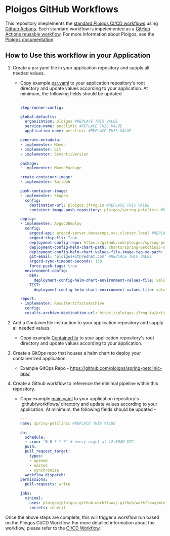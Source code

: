 # Ploigos GitHub Workflows

This repository imeplements the [standard Ploigos CI/CD workflows](https://ploigos.github.io/ploigos-docs/#_cicd_process_workflow) using [Github Actions](https://docs.github.com/en/actions). Each standard workflow is impelemented as a [GitHub Actions reusable workflow](https://docs.github.com/en/actions/using-workflows/reusing-workflows). For more information about Ploigos, see the [Ploigos documentation](https://ploigos.github.io/ploigos-docs).

## How to Use this workflow in your Application

1. Create a psr.yaml file in your application repository and supply all needed values.
   * Copy example [psr.yaml](https://github.com/ploigos/spring-petclinic/blob/main/psr.yaml) to your application repository's root directory and update values according to your application. At minimum, the following fields should be updated -
     ```yaml
     ---
     step-runner-config:

     global-defaults:
       organization: ploigos #REPLACE THIS VALUE
       service-name: petclinic #REPLACE THIS VALUE
       application-name: petclinic #REPLACE THIS VALUE

     generate-metadata:
     - implementer: Maven
     - implementer: Git
     - implementer: SemanticVersion

     package:
     - implementer: MavenPackage

     create-container-image:
     - implementer: Buildah

     push-container-image:
     - implementer: Skopeo
       config:
         destination-url: ploigos.jfrog.io #REPLACE THIS VALUE
         container-image-push-repository: ploigos/spring-petclinic #REPLACE THIS VALUE
     
     deploy:
     - implementer: ArgoCDDeploy
       config:
         argocd-api: argocd-server.devsecops.svc.cluster.local #REPLACE THIS VALUE
         argocd-skip-tls: True
         deployment-config-repo: https://github.com/ploigos/spring-petclinic-ops.git #REPLACE THIS VALUE
         deployment-config-helm-chart-path: charts/spring-petclinic-deploy #REPLACE THIS VALUE
         deployment-config-helm-chart-values-file-image-tag-yq-path: 'image.tag'
         git-email: 'ploigos+it@redhat.com' #REPLACE THIS VALUE
         argocd-sync-timeout-seconds: 130
         force-push-tags: true
       environment-config:
         DEV:
           deployment-config-helm-chart-environment-values-file: values-DEV.yaml
         TEST:
           deployment-config-helm-chart-environment-values-file: values-TEST.yaml
     
     report:
     - implementer: ResultArtifactsArchive
       config:
       results-archive-destination-url: https://ploigos.jfrog.io/artifactory/results/ #REPLACE THIS VALUE
     ```

2. Add a Containerfile instruction to your application repository and supply all needed values.
   * Copy example [Containerfile](https://github.com/ploigos/spring-petclinic/blob/main/Containerfile) to your application repository's root directory and update values according to your application.
3. Create a GitOps repo that houses a helm chart to deploy your containerized application.
   * Example GitOps Repo - https://github.com/ploigos/spring-petclinic-ops/
4. Create a Github workflow to reference the minimal pipeline within this repository.
   * Copy example [main.yaml](https://github.com/ploigos/spring-petclinic/blob/main/.github/workflows/main.yaml) to your application repository's .github/workflows/ directory and update values according to your application. At minimum, the following fields should be updated -
     ```yaml
     ---
     name: spring-petclinic #REPLACE THIS VALUE

     on:
       schedule:
       - cron: '0 0 * * *' # every night at 12:00AM UTC
       push:
       pull_request_target:
         types:
         - opened
         - edited
         - synchronize
       workflow_dispatch:
     permissions:
       pull-requests: write

     jobs:
       minimal:
         uses: ploigos/ploigos-github-workflows/.github/workflows/minimal.yaml@main
         secrets: inherit
     ```

Once the above steps are complete, this will trigger a workflow run based on the Ploigos CI/CD Workflow. For more detailed information about the workflow, please refer to the [CI/CD Workflow](https://github.com/ploigos/infra-ops#cicd-workflow). 
